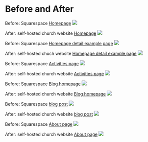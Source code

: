 # Before and After

Before: Squarespace [Homepage](http://www.prettyprairieumc.org)
![](images/original-website-homepage.png)

After: self-hosted church website [Homepage](https://katherinemichel.github.io/self-hosted-church-website-jekyll)
![](images/self-hosted-church-website-homepage.png)

Before: Squarespace [Homepage detail example page](http://www.prettyprairieumc.org/#/welcome)
![](images/original-website-homepage-detail-example-page.png)

After: self-hosted chuch website [Homepage detail example page](https://katherinemichel.github.io/self-hosted-church-website-jekyll/welcome)
![](images/self-hosted-church-website-homepage-detail-example-page.png)

Before: Squarespace [Activities page](http://www.prettyprairieumc.org/activities)
![](images/original-website-activities.png)

After: self-hosted church website [Activities page](https://katherinemichel.github.io/self-hosted-church-website-jekyll/activities)
![](images/self-hosted-church-website-activities-page.jpg)

Before: Squarespace [Blog homepage](http://www.prettyprairieumc.org/new-blog)
![](images/original-website-blog.png)

After: self-hosted church website [Blog homepage](https://katherinemichel.github.io/self-hosted-church-website-jekyll/blog)
![](images/self-hosted-church-website-blog-homepage.png)

Before: Squarespace [blog post](http://www.prettyprairieumc.org/new-blog/2016/7/12/pastors-welcome)
![](images/original-website-blog-post.png)

After: self-hosted church website [blog post](https://katherinemichel.github.io/self-hosted-church-website-jekyll/pastor/2016/07/11/pastors-welcome.html)
![](images/self-hosted-church-website-blog-post.png)

Before: Squarespace [About page](http://www.prettyprairieumc.org/about)
![](images/original-website-about.png)

After: self-hosted church website [About page](https://katherinemichel.github.io/self-hosted-church-website-jekyll/about)
![](images/self-hosted-church-website-about-page.jpg)
